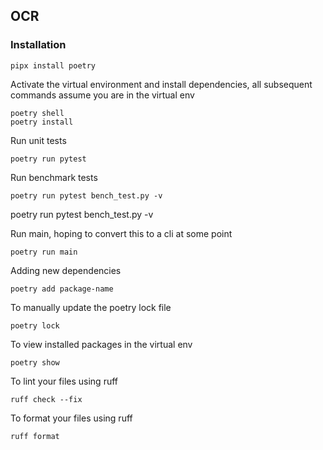 ## OCR

### Installation

```shell
pipx install poetry
```

Activate the virtual environment and install dependencies, all subsequent commands assume you are in the virtual env
```shell
poetry shell
poetry install
```

Run unit tests
```shell
poetry run pytest
```

Run benchmark tests
```shell
poetry run pytest bench_test.py -v
```

poetry run pytest bench_test.py -v  

Run main, hoping to convert this to a cli at some point
```shell
poetry run main
```


Adding new dependencies
```shell
poetry add package-name
```

To manually update the poetry lock file
```shell
poetry lock
```

To view installed packages in the virtual env
```shell
poetry show
```

To lint your files using ruff
```shell
ruff check --fix
```

To format your files using ruff 
```shell
ruff format
```